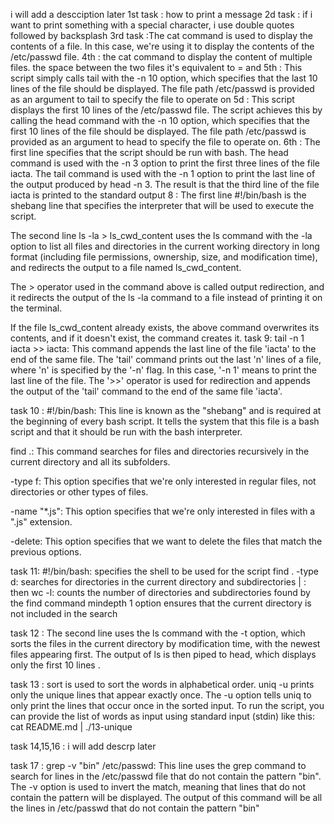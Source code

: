 i will add a descciption later
1st task : how to print a message
2d task : if i want to print something with a special character, i use double quotes followed by backsplash
3rd task :The cat command is used to display the contents of a file. In this case, we're using it to display the contents of the /etc/passwd file.
4th : the cat command to display the content of multiple files. the space between the two files it's equivalent to = and
5th : This script simply calls tail with the -n 10 option, which specifies that the last 10 lines of the file should be displayed. The file path /etc/passwd is provided as an argument to tail to specify the file to operate on
5d : This script displays the first 10 lines of the /etc/passwd file. The script achieves this by calling the head command with the -n 10 option, which specifies that the first 10 lines of the file should be displayed. The file path /etc/passwd is provided as an argument to head to specify the file to operate on.
6th : The first line specifies that the script should be run with bash.
The head command is used with the -n 3 option to print the first three lines of the file iacta.
The tail command is used with the -n 1 option to print the last line of the output produced by head -n 3.
The result is that the third line of the file iacta is printed to the standard output
8 : The first line #!/bin/bash is the shebang line that specifies the interpreter that will be used to execute the script.

The second line ls -la > ls_cwd_content uses the ls command with the -la option to list all files and directories in the current working directory in long format (including file permissions, ownership, size, and modification time), and redirects the output to a file named ls_cwd_content.

The > operator used in the command above is called output redirection, and it redirects the output of the ls -la command to a file instead of printing it on the terminal.

If the file ls_cwd_content already exists, the above command overwrites its contents, and if it doesn't exist, the command creates it.
task 9: tail -n 1 iacta >> iacta: This command appends the last line of the file 'iacta' to the end of the same file. The 'tail' command prints out the last 'n' lines of a file, where 'n' is specified by the '-n' flag. In this case, '-n 1' means to print the last line of the file. The '>>' operator is used for redirection and appends the output of the 'tail' command to the end of the same file 'iacta'.

task 10 : #!/bin/bash: This line is known as the "shebang" and is required at the beginning of every bash script. It tells the system that this file is a bash script and that it should be run with the bash interpreter.

find .: This command searches for files and directories recursively in the current directory and all its subfolders.

-type f: This option specifies that we're only interested in regular files, not directories or other types of files.

-name "*.js": This option specifies that we're only interested in files with a ".js" extension.

-delete: This option specifies that we want to delete the files that match the previous options.

task 11: #!/bin/bash: specifies the shell to be used for the script
find . -type d: searches for directories in the current directory and subdirectories
| : then 
wc -l: counts the number of directories and subdirectories found by the find command
mindepth 1 option ensures that the current directory is not included in the search 

task 12 : The second line uses the ls command with the -t option, which sorts the files in the current directory by modification time, with the newest files appearing first. The output of ls is then piped to head, which displays only the first 10 lines .

task 13 : 
 sort is used to sort the words in alphabetical order.
uniq -u prints only the unique lines that appear exactly once. The -u option tells uniq to only print the lines that occur once in the sorted input.
To run the script, you can provide the list of words as input using standard input (stdin) like this: cat README.md | ./13-unique

task 14,15,16 : i will add descrp later

task 17 : grep -v "bin" /etc/passwd: This line uses the grep command to search for lines in the /etc/passwd file that do not contain the pattern "bin". The -v option is used to invert the match, meaning that lines that do not contain the pattern will be displayed. The output of this command will be all the lines in /etc/passwd that do not contain the pattern "bin"
